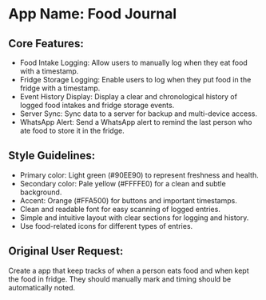 # **App Name**: Food Journal

## Core Features:

- Food Intake Logging: Allow users to manually log when they eat food with a timestamp.
- Fridge Storage Logging: Enable users to log when they put food in the fridge with a timestamp.
- Event History Display: Display a clear and chronological history of logged food intakes and fridge storage events.
- Server Sync: Sync data to a server for backup and multi-device access.
- WhatsApp Alert: Send a WhatsApp alert to remind the last person who ate food to store it in the fridge.

## Style Guidelines:

- Primary color: Light green (#90EE90) to represent freshness and health.
- Secondary color: Pale yellow (#FFFFE0) for a clean and subtle background.
- Accent: Orange (#FFA500) for buttons and important timestamps.
- Clean and readable font for easy scanning of logged entries.
- Simple and intuitive layout with clear sections for logging and history.
- Use food-related icons for different types of entries.

## Original User Request:
Create a app that keep tracks of when a person eats food and when kept the food in fridge. They should manually mark and timing should be automatically noted.
  